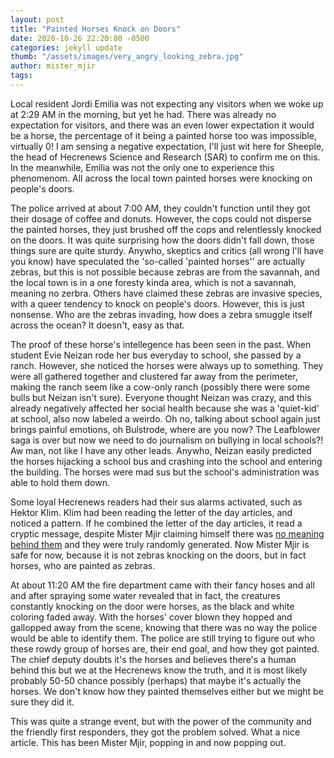```yaml
---
layout: post
title: "Painted Horses Knock on Doors"
date: 2020-10-26 22:20:00 -0500
categories: jekyll update
thumb: "/assets/images/very_angry_looking_zebra.jpg"
author: mister_mjir
tags:
---
```


Local resident Jordi Emilia was not expecting any visitors when we woke up at 2:29 AM in the morning, but yet he had. There was already no expectation for visitors,
and there was an even lower expectation it would be a horse, the percentage of it being a painted horse too was impossible, virtually 0! I am sensing a negative
expectation, I'll just wit here for Sheeple, the head of Hecrenews Science and Research (SAR) to confirm me on this. In the meanwhile, Emilia was not the only one
to experience this phenomenom. All across the local town painted horses were knocking on people's doors.

The police arrived at about 7:00 AM, they couldn't function until they got their dosage of coffee and donuts. However, the cops could not disperse the painted horses,
they just brushed off the cops and relentlessly knocked on the doors. It was quite surprising how the doors didn't fall down, those things sure are quite sturdy.
Anywho, skeptics and critics (all wrong I'll have you know) have speculated the 'so-called 'painted horses'' are actually zebras, but this is not possible because
zebras are from the savannah, and the local town is in a one foresty kinda area, which is not a savannah, meaning no zerbra. Others have claimed these zebras are
invasive species, with a queer tendency to knock on people's doors. However, this is just nonsense. Who are the zebras invading, how does a zebra smuggle itself
across the ocean? It doesn't, easy as that.

The proof of these horse's intellegence has been seen in the past. When student Evie Neizan rode her bus everyday to school, she passed by a ranch. However,
she noticed the horses were always up to something. They were all gathered together and clustered far away from the perimeter, making the ranch seem like a cow-only
ranch (possibly there were some bulls but Neizan isn't sure). Everyone thought Neizan was crazy, and this already negatively affected her social health because she
was a 'quiet-kid' at school, also now labeled a weirdo. Oh no, talking about school again just brings painful emotions, oh Bulstrode, where are you now? The Leafblower
saga is over but now we need to do journalism on bullying in local schools?! Aw man, not like I have any other leads. Anywho, Neizan easily predicted the horses
hijacking a school bus and crashing into the school and entering the building. The horses were mad sus but the school's administration was able to hold them down.

Some loyal Hecrenews readers had their sus alarms activated, such as Hektor Klim. Klim had been reading the letter of the day articles, and noticed a pattern. If he
combined the letter of the day articles, it read a cryptic message, despite Mister Mjir claiming himself there was 
[no meaning behind them](https://hecrenews.github.io/jekyll/update/2020/10/12/mister-mjir-returns.html) and they were truly randomly generated. Now Mister Mjir is safe
for now, because it is not zebras knocking on the doors, but in fact horses, who are painted as zebras.

At about 11:20 AM the fire department came with their fancy hoses and all and after spraying some water revealed that in fact, the creatures constantly knocking on the
door were horses, as the black and white coloring faded away. With the horses' cover blown they hopped and gallopped away from the scene, knowing that there was no
way the police would be able to identify them. The police are still trying to figure out who these rowdy group of horses are, their end goal, and how they got painted.
The chief deputy doubts it's the horses and believes there's a human behind this but we at the Hecrenews know the truth, and it is most likely probably 50-50 chance
possibly (perhaps) that maybe it's actually the horses. We don't know how they painted themselves either but we might be sure they did it.

This was quite a strange event, but with the power of the community and the friendly first responders, they got the problem solved. What a nice article. This has
been Mister Mjir, popping in and now popping out.
